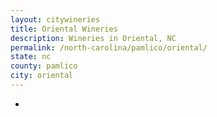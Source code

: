 ```yaml
---
layout: citywineries
title: Oriental Wineries
description: Wineries in Oriental, NC
permalink: /north-carolina/pamlico/oriental/
state: nc
county: pamlico
city: oriental
---
```

-
